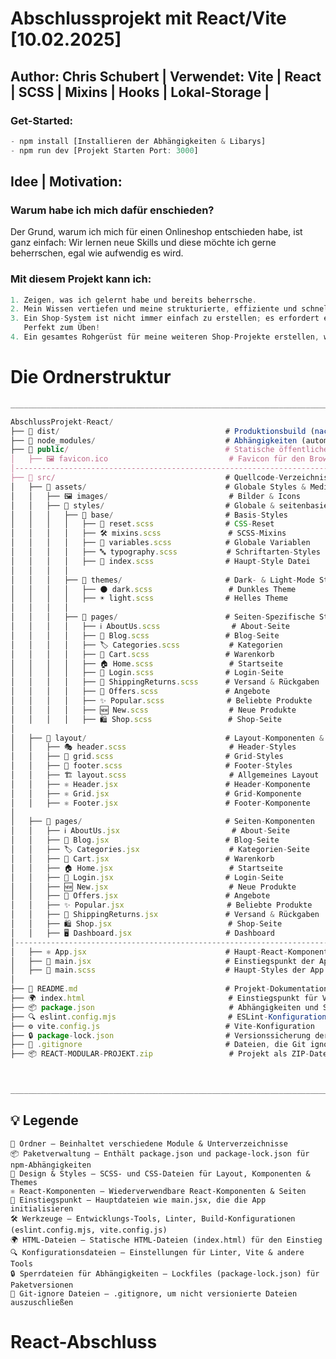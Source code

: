 # Abschlussprojekt mit React/Vite [10.02.2025]

## Author: Chris Schubert | Verwendet: Vite | React | SCSS | Mixins | Hooks | Lokal-Storage |

### Get-Started:

```js
- npm install [Installieren der Abhängigkeiten & Libarys]
- npm run dev [Projekt Starten Port: 3000]
```

## Idee | Motivation:

### Warum habe ich mich dafür enschieden?

Der Grund, warum ich mich für einen Onlineshop entschieden habe, ist ganz einfach: Wir lernen neue Skills und diese möchte ich gerne beherrschen, egal wie aufwendig es wird.

### Mit diesem Projekt kann ich:

```js
1. Zeigen, was ich gelernt habe und bereits beherrsche.
2. Mein Wissen vertiefen und meine strukturierte, effiziente und schnelle Arbeitsweise festigen.
3. Ein Shop-System ist nicht immer einfach zu erstellen; es erfordert ein hohes Maß an Genauigkeit und Weitsicht.
   Perfekt zum Üben!
4. Ein gesamtes Rohgerüst für meine weiteren Shop-Projekte erstellen, was mir am Ende die Arbeit vereinfacht.
```

# Die Ordnerstruktur

```js
____________________________________________________________________________________________

AbschlussProjekt-React/
├── 📂 dist/                                     # Produktionsbuild (nach `vite build`)
├── 📂 node_modules/                             # Abhängigkeiten (automatisch generiert)
├── 📂 public/                                   # Statische öffentliche Dateien
│   ├── 🖼️ favicon.ico                           # Favicon für den Browser
│--------------------------------------------------------------------------------------------
├── 📂 src/                                      # Quellcode-Verzeichnis                    |
│   ├── 📂 assets/                               # Globale Styles & Medien
│   │   ├── 🖼️ images/                           # Bilder & Icons
│   │   ├── 🎨 styles/                           # Globale & seitenbasierte Styles
│   │   │   ├── 📂 base/                         # Basis-Styles
│   │   │   │   ├── 🧹 reset.scss                # CSS-Reset
│   │   │   │   ├── 🛠️ mixins.scss               # SCSS-Mixins
│   │   │   │   ├── 🎨 variables.scss            # Globale Variablen
│   │   │   │   ├── 🔤 typography.scss           # Schriftarten-Styles
│   │   │   │   ├── 📜 index.scss                # Haupt-Style Datei
│   │   │   │
│   │   │   ├── 📂 themes/                       # Dark- & Light-Mode Styles
│   │   │   │   ├── 🌑 dark.scss                 # Dunkles Theme
│   │   │   │   ├── ☀️ light.scss                # Helles Theme
│   │   │   │
│   │   │   ├── 📜 pages/                        # Seiten-Spezifische Styles
│   │   │   │   ├── ℹ️ AboutUs.scss                # About-Seite
│   │   │   │   ├── 📖 Blog.scss                 # Blog-Seite
│   │   │   │   ├── 🏷️ Categories.scss           # Kategorien
│   │   │   │   ├── 🛒 Cart.scss                 # Warenkorb
│   │   │   │   ├── 🏠 Home.scss                 # Startseite
│   │   │   │   ├── 🔑 Login.scss                # Login-Seite
│   │   │   │   ├── 📩 ShippingReturns.scss      # Versand & Rückgaben
│   │   │   │   ├── 📣 Offers.scss               # Angebote
│   │   │   │   ├── ✨ Popular.scss              # Beliebte Produkte
│   │   │   │   ├── 🆕 New.scss                  # Neue Produkte
│   │   │   │   ├── 🛍️ Shop.scss                 # Shop-Seite
│
│   ├── 📂 layout/                               # Layout-Komponenten & Styles
│   │   ├── 🎭 header.scss                       # Header-Styles
│   │   ├── 📏 grid.scss                         # Grid-Styles
│   │   ├── 📌 footer.scss                       # Footer-Styles
│   │   ├── 🏗️ layout.scss                       # Allgemeines Layout
│   │   ├── ⚛️ Header.jsx                        # Header-Komponente
│   │   ├── ⚛️ Grid.jsx                          # Grid-Komponente
│   │   ├── ⚛️ Footer.jsx                        # Footer-Komponente
│
│   ├── 📂 pages/                                # Seiten-Komponenten
│   │   ├── ℹ️ AboutUs.jsx                         # About-Seite
│   │   ├── 📖 Blog.jsx                          # Blog-Seite
│   │   ├── 🏷️ Categories.jsx                    # Kategorien-Seite
│   │   ├── 🛒 Cart.jsx                          # Warenkorb
│   │   ├── 🏠 Home.jsx                          # Startseite
│   │   ├── 🔑 Login.jsx                         # Login-Seite
│   │   ├── 🆕 New.jsx                           # Neue Produkte
│   │   ├── 📣 Offers.jsx                        # Angebote
│   │   ├── ✨ Popular.jsx                       # Beliebte Produkte
│   │   ├── 📩 ShippingReturns.jsx               # Versand & Rückgaben
│   │   ├── 🛍️ Shop.jsx                          # Shop-Seite
│   │   ├── 🖥️ Dashboard.jsx                     # Dashboard                               |
│-------------------------------------------------------------------------------------------
│   ├── ⚛️ App.jsx                               # Haupt-React-Komponente
│   ├── 🚀 main.jsx                              # Einstiegspunkt der App
│   ├── 🎨 main.scss                             # Haupt-Styles der App
│
├── 📖 README.md                                 # Projekt-Dokumentation
├── 🌍 index.html                                # Einstiegspunkt für Vite
├── 📦 package.json                              # Abhängigkeiten und Skripte
├── 🔍 eslint.config.mjs                         # ESLint-Konfiguration (modular)
├── ⚙️ vite.config.js                            # Vite-Konfiguration
├── 🔒 package-lock.json                         # Versionssicherung der Pakete
├── 🙅 .gitignore                                # Dateien, die Git ignoriert
├── 📦 REACT-MODULAR-PROJEKT.zip                 # Projekt als ZIP-Datei



____________________________________________________________________________________________

```

## 💡 Legende

    📂 Ordner – Beinhaltet verschiedene Module & Unterverzeichnisse
    📦 Paketverwaltung – Enthält package.json und package-lock.json für npm-Abhängigkeiten
    🎨 Design & Styles – SCSS- und CSS-Dateien für Layout, Komponenten & Themes
    ⚛️ React-Komponenten – Wiederverwendbare React-Komponenten & Seiten
    🚀 Einstiegspunkt – Hauptdateien wie main.jsx, die die App initialisieren
    🛠️ Werkzeuge – Entwicklungs-Tools, Linter, Build-Konfigurationen (eslint.config.mjs, vite.config.js)
    🌍 HTML-Dateien – Statische HTML-Dateien (index.html) für den Einstieg
    🔍 Konfigurationsdateien – Einstellungen für Linter, Vite & andere Tools
    🔒 Sperrdateien für Abhängigkeiten – Lockfiles (package-lock.json) für Paketversionen
    🙅 Git-ignore Dateien – .gitignore, um nicht versionierte Dateien auszuschließen
# React-Abschluss
